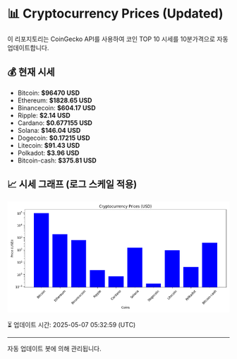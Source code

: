 
# 📊 Cryptocurrency Prices (Updated)

이 리포지토리는 CoinGecko API를 사용하여 코인 TOP 10 시세를 10분가격으로 자동 업데이트합니다.

## 💰 현재 시세
- Bitcoin: **$96470 USD**
- Ethereum: **$1828.65 USD**
- Binancecoin: **$604.17 USD**
- Ripple: **$2.14 USD**
- Cardano: **$0.677155 USD**
- Solana: **$146.04 USD**
- Dogecoin: **$0.17215 USD**
- Litecoin: **$91.43 USD**
- Polkadot: **$3.96 USD**
- Bitcoin-cash: **$375.81 USD**

## 📈 시세 그래프 (로그 스케일 적용)
![Crypto Prices](crypto_prices.png)

⏳ 업데이트 시간: 2025-05-07 05:32:59 (UTC)

---
자동 업데이트 봇에 의해 관리됩니다.

